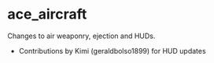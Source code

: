 ace_aircraft
============

Changes to air weaponry, ejection and HUDs.

- Contributions by Kimi (geraldbolso1899) for HUD updates
